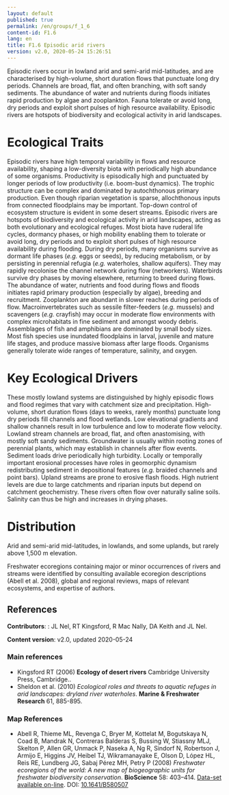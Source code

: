 ```yaml
---
layout: default
published: true
permalink: /en/groups/f_1_6
content-id: F1.6
lang: en
title: F1.6 Episodic arid rivers
version: v2.0, 2020-05-24 15:26:51
---
```


Episodic rivers occur in lowland arid and semi-arid mid-latitudes, and are characterised by high-volume, short duration flows that punctuate long dry periods. Channels are broad, flat, and often branching, with soft sandy sediments. The abundance of water and nutrients during floods initiates rapid production by algae and zooplankton. Fauna tolerate or avoid long, dry periods and exploit short pulses of high resource availability. Episodic rivers are hotspots of biodiversity and ecological activity in arid landscapes.

# Ecological Traits
 
Episodic rivers have high temporal variability in flows and resource availability, shaping a low-diversity biota with periodically high abundance of some organisms. Productivity is episodically high and punctuated by longer periods of low productivity (i.e. boom-bust dynamics). The trophic structure can be complex and dominated by autochthonous primary production. Even though riparian vegetation is sparse, allochthonous inputs from connected floodplains may be important. Top-down control of ecosystem structure is evident in some desert streams. Episodic rivers are hotspots of biodiversity and ecological activity in arid landscapes, acting as both evolutionary and ecological refuges. Most biota have ruderal life cycles, dormancy phases, or high mobility enabling them to tolerate or avoid long, dry periods and to exploit short pulses of high resource availability during flooding. During dry periods, many organisms survive as dormant life phases (<i>e.g.</i> eggs or seeds), by reducing metabolism, or by persisting in perennial refugia (<i>e.g.</i> waterholes, shallow aquifers). They may rapidly recolonise the channel network during flow (networkers). Waterbirds survive dry phases by moving elsewhere, returning to breed during flows. The abundance of water, nutrients and food during flows and floods initiates rapid primary production (especially by algae), breeding and recruitment. Zooplankton are abundant in slower reaches during periods of flow. Macroinvertebrates such as sessile filter-feeders (<i>e.g.</i> mussels) and scavengers (<i>e.g.</i> crayfish) may occur in moderate flow environments with complex microhabitats in fine sediment and amongst woody debris. Assemblages of fish and amphibians are dominated by small body sizes. Most fish species use inundated floodplains in larval, juvenile and mature life stages, and produce massive biomass after large floods. Organisms generally tolerate wide ranges of temperature, salinity, and oxygen.
 
# Key Ecological Drivers
 
These mostly lowland systems are distinguished by highly episodic flows and flood regimes that vary with catchment size and precipitation. High-volume, short duration flows (days to weeks, rarely months) punctuate long dry periods fill channels and flood wetlands. Low elevational gradients and shallow channels result in low turbulence and low to moderate flow velocity. Lowland stream channels are broad, flat, and often anastomising, with mostly soft sandy sediments. Groundwater is usually within rooting zones of perennial plants, which may establish in channels after flow events. Sediment loads drive periodically high turbidity. Locally or temporally important erosional processes have roles in geomorphic dynamism redistributing sediment in depositional features (<i>e.g.</i> braided channels and point bars). Upland streams are prone to erosive flash floods. High nutrient levels are due to large catchments and riparian inputs but depend on catchment geochemistry. These rivers often flow over naturally saline soils. Salinity can thus be high and increases in drying phases. 
 
# Distribution
 
Arid and semi-arid mid-latitudes, in lowlands, and some uplands, but rarely above 1,500 m elevation.

Freshwater ecoregions containing major or minor occurrences of rivers and streams were identified by consulting available ecoregion descriptions (Abell et al. 2008), global and regional reviews, maps of relevant ecosystems, and expertise of authors.

## References

**Contributors**: : JL Nel, RT Kingsford, R Mac Nally, DA Keith and JL Nel.

**Content version**: v2.0, updated 2020-05-24

### Main references
* Kingsford RT (2006) **Ecology of desert rivers** Cambridge University Press, Cambridge..
* Sheldon et al. (2010) *Ecological roles and threats to aquatic refuges in arid landscapes: dryland river waterholes*. **Marine & Freshwater Research** 61, 885-895.

### Map References
* Abell R, Thieme ML, Revenga C, Bryer M, Kottelat M, Bogutskaya N, Coad B, Mandrak N, Contreras Balderas S, Bussing W, Stiassny MLJ, Skelton P, Allen GR, Unmack P, Naseka A, Ng R, Sindorf N, Robertson J, Armijo E, Higgins JV, Heibel TJ, Wikramanayake E, Olson D, López HL, Reis RE, Lundberg JG, Sabaj Pérez MH, Petry P  (2008) *Freshwater ecoregions of the world: A new map of biogeographic units for freshwater biodiversity conservation*. **BioScience** 58: 403–414. [Data-set available on-line](http://www.feow.org). DOI: [10.1641/B580507](http://doi.org/10.1641/B580507)


